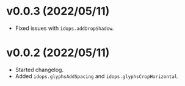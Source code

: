 # v0.0.3 (2022/05/11)

* Fixed issues with `idops.addDropShadow`.


# v0.0.2 (2022/05/11)

* Started changelog.
* Added `idops.glyphsAddSpacing` and `idops.glyphsCropHorizontal`.
